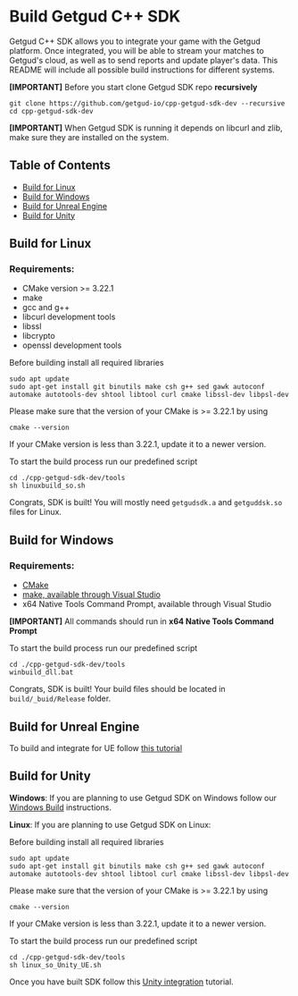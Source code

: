# Build Getgud C++ SDK

Getgud C++ SDK allows you to integrate your game with the Getgud platform. Once integrated, you will be able to stream your matches to Getgud's cloud, as well as to send reports and update player's data. This README will include all possible build instructions for different systems.


<b>[IMPORTANT]</b> Before you start clone Getgud SDK repo **recursively**
```
git clone https://github.com/getgud-io/cpp-getgud-sdk-dev --recursive
cd cpp-getgud-sdk-dev
```

<b>[IMPORTANT]</b> When Getgud SDK is running it depends on libcurl and zlib, make sure they are installed on the system.
## Table of Contents

- [Build for Linux](https://github.com/getgud-io/getgud-docs/blob/main/1-Integrations/cpp-build-instructions.md#build-for-linux)
- [Build for Windows](https://github.com/getgud-io/getgud-docs/blob/main/1-Integrations/cpp-build-instructions.md#build-for-windows)
- [Build for Unreal Engine](https://github.com/getgud-io/getgud-docs/blob/main/1-Integrations/cpp-build-instructions.md#build-for-unreal-engine)
- [Build for Unity](https://github.com/getgud-io/getgud-docs/blob/main/1-Integrations/cpp-build-instructions.md#build-for-unity)

## Build for Linux

### Requirements:
- CMake version >= 3.22.1
- make
- gcc and g++
- libcurl development tools
- libssl
- libcrypto
- openssl development tools

Before building install all required libraries
```
sudo apt update
sudo apt-get install git binutils make csh g++ sed gawk autoconf automake autotools-dev shtool libtool curl cmake libssl-dev libpsl-dev
```

Please make sure that the version of your CMake is >= 3.22.1 by using
```
cmake --version
```
If your CMake version is less than 3.22.1, update it to a newer version.

To start the build process run our predefined script
```
cd ./cpp-getgud-sdk-dev/tools
sh linuxbuild_so.sh
```

Congrats, SDK is built! You will mostly need `getgudsdk.a` and `getguddsk.so` files for Linux.
 
## Build for Windows

### Requirements:
- [CMake](https://cmake.org/download/)
- [make, available through Visual Studio](https://visualstudio.microsoft.com/downloads/)
- x64 Native Tools Command Prompt, available through Visual Studio

<b>[IMPORTANT]</b> All commands should run in **x64 Native Tools Command Prompt**

To start the build process run our predefined script
```
cd ./cpp-getgud-sdk-dev/tools
winbuild_dll.bat
```

Congrats, SDK is built! Your build files should be located in `build/_buid/Release` folder.

## Build for Unreal Engine

To build and integrate for UE follow [this tutorial](https://github.com/getgud-io/getgud-docs/blob/main/1-Integrations/Unreal%20Engine/unreal-engine-integration.md)


## Build for Unity

<b>Windows</b>: If you are planning to use Getgud SDK on Windows follow our [Windows Build](https://github.com/getgud-io/getgud-docs/blob/main/1-Integrations/cpp-build-instructions.md#build-for-windows) instructions.

<b>Linux</b>: If you are planning to use Getgud SDK on Linux:

Before building install all required libraries
```
sudo apt update
sudo apt-get install git binutils make csh g++ sed gawk autoconf automake autotools-dev shtool libtool curl cmake libssl-dev libpsl-dev
```

Please make sure that the version of your CMake is >= 3.22.1 by using
```
cmake --version
```
If your CMake version is less than  3.22.1, update it to a newer version.

To start the build process run our predefined script
```
cd ./cpp-getgud-sdk-dev/tools
sh linux_so_Unity_UE.sh
```

Once you have built SDK follow this [Unity integration](https://github.com/getgud-io/getgud-docs/blob/main/1-Integrations/Unity/unity-integration.md) tutorial.

